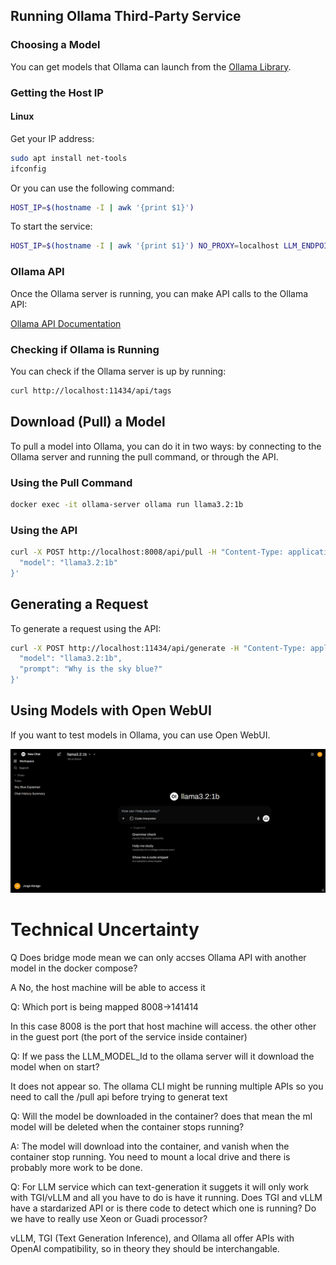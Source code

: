 ## Running Ollama Third-Party Service

### Choosing a Model

You can get models that Ollama can launch from the [Ollama Library](https://ollama.com/library).

### Getting the Host IP

#### Linux

Get your IP address:
```sh
sudo apt install net-tools
ifconfig
```

Or you can use the following command:
```sh
HOST_IP=$(hostname -I | awk '{print $1}')
```

To start the service:
```sh
HOST_IP=$(hostname -I | awk '{print $1}') NO_PROXY=localhost LLM_ENDPOINT_PORT=9000 LLM_MODEL_ID="llama3.2:1b" docker compose up
```

### Ollama API

Once the Ollama server is running, you can make API calls to the Ollama API:

[Ollama API Documentation](https://github.com/ollama/ollama/blob/main/docs/api.md)

### Checking if Ollama is Running

You can check if the Ollama server is up by running:
```sh
curl http://localhost:11434/api/tags
```

## Download (Pull) a Model

To pull a model into Ollama, you can do it in two ways: by connecting to the Ollama server and running the pull command, or through the API.

### Using the Pull Command
```sh
docker exec -it ollama-server ollama run llama3.2:1b
```

### Using the API
```sh
curl -X POST http://localhost:8008/api/pull -H "Content-Type: application/json" -d '{
  "model": "llama3.2:1b"
}'
```

## Generating a Request

To generate a request using the API:
```sh
curl -X POST http://localhost:11434/api/generate -H "Content-Type: application/json" -d '{
  "model": "llama3.2:1b",
  "prompt": "Why is the sky blue?"
}'
```

## Using Models with Open WebUI

If you want to test models in Ollama, you can use Open WebUI.

![Open WebUI Demo](assets/open-webui-demo.png)

# Technical Uncertainty

Q Does bridge mode mean we can only accses Ollama API with another model in the docker compose?

A No, the host machine will be able to access it

Q: Which port is being mapped 8008->141414

In this case 8008 is the port that host machine will access. the other other in the guest port (the port of the service inside container)

Q: If we pass the LLM_MODEL_Id to the ollama server will it download the model when on start?

It does not appear so. The ollama CLI might be running multiple APIs so you need to call the /pull api before trying to generat text

Q: Will the model be downloaded in the container? does that mean the ml model will be deleted when the container stops running?

A: The model will download into the container, and vanish when the container stop running. You need to mount a local drive and there is probably more work to be done.

Q: For LLM service which can text-generation it suggets it will only work with TGI/vLLM and all you have to do is have it running. Does TGI and vLLM have a stardarized API or is there code to detect which one is running? Do we have to really use Xeon or Guadi processor?

vLLM, TGI (Text Generation Inference), and Ollama all offer APIs with OpenAI compatibility, so in theory they should be interchangable.